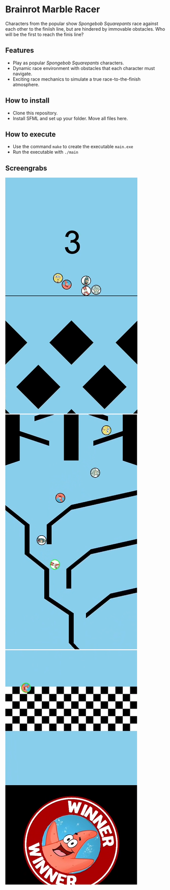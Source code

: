 # Brainrot Marble Racer

Characters from the popular show *Spongebob Squarepants* race against each other to the finiish line, but are hindered by immovable obstacles. Who will be the first to reach the finis line?

## Features  
- Play as popular *Spongebob Squarepants* characters.
- Dynamic race environment with obstacles that each character must navigate.
- Exciting race mechanics to simulate a true race-to-the-finish atmosphere.


## How to install
- Clone this repository.
- Install SFML and set up your folder. Move all files here.

## How to execute
- Use the command `make` to create the executable `main.exe`
- Run the executable with `./main`

## Screengrabs
![Start](pictures/readme/start.png)
![Racing](pictures/readme/racing.png)
![Finish](pictures/readme/win.png)
